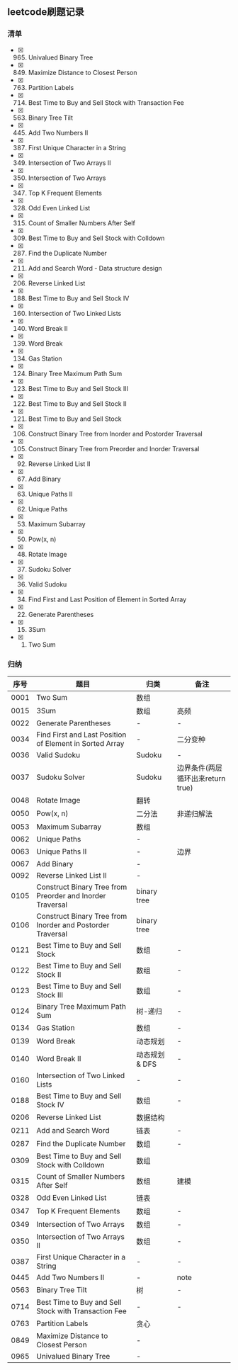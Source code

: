 ## leetcode刷题记录
### 清单
- [x] 0965. Univalued Binary Tree
- [x] 0849. Maximize Distance to Closest Person
- [x] 0763. Partition Labels
- [x] 0714. Best Time to Buy and Sell Stock with Transaction Fee
- [x] 0563. Binary Tree Tilt
- [x] 0445. Add Two Numbers II
- [x] 0387. First Unique Character in a String
- [x] 0349. Intersection of Two Arrays II
- [x] 0350. Intersection of Two Arrays
- [x] 0347. Top K Frequent Elements
- [x] 0328. Odd Even Linked List
- [x] 0315. Count of Smaller Numbers After Self
- [x] 0309. Best Time to Buy and Sell Stock with Colldown
- [x] 0287. Find the Duplicate Number
- [x] 0211. Add and Search Word - Data structure design
- [x] 0206. Reverse Linked List
- [x] 0188. Best Time to Buy and Sell Stock IV
- [x] 0160. Intersection of Two Linked Lists
- [x] 0140. Word Break II
- [x] 0139. Word Break
- [x] 0134. Gas Station
- [x] 0124. Binary Tree Maximum Path Sum
- [x] 0123. Best Time to Buy and Sell Stock III
- [x] 0122. Best Time to Buy and Sell Stock II
- [x] 0121. Best Time to Buy and Sell Stock
- [x] 0106. Construct Binary Tree from Inorder and Postorder Traversal
- [x] 0105. Construct Binary Tree from Preorder and Inorder Traversal
- [x] 0092. Reverse Linked List II
- [x] 0067. Add Binary
- [x] 0063. Unique Paths II
- [x] 0062. Unique Paths
- [x] 0053. Maximum Subarray
- [x] 0050. Pow(x, n)
- [x] 0048. Rotate Image
- [x] 0037. Sudoku Solver
- [x] 0036. Valid Sudoku
- [x] 0034. Find First and Last Position of Element in Sorted Array
- [x] 0022. Generate Parentheses
- [x] 0015. 3Sum
- [x] 0001. Two Sum
### 归纳
序号 | 题目 | 归类 | 备注
------------ | ------------- | ------------ | -------------
0001 | Two Sum | 数组 | 
0015 | 3Sum | 数组 | 高频
0022 | Generate Parentheses | - | -
0034 | Find First and Last Position of Element in Sorted Array | - | 二分变种
0036 | Valid Sudoku | Sudoku | -
0037 | Sudoku Solver | Sudoku | 边界条件(两层循环出来return true)
0048 | Rotate Image | 翻转 | 
0050 | Pow(x, n) | 二分法 | 非递归解法
0053 | Maximum Subarray | 数组 | 
0062 | Unique Paths | - | 
0063 | Unique Paths II | - | 边界
0067 | Add Binary | - | 
0092 | Reverse Linked List II | - | 
0105 | Construct Binary Tree from Preorder and Inorder Traversal | binary tree | 
0106 | Construct Binary Tree from Inorder and Postorder Traversal | binary tree | 
0121 | Best Time to Buy and Sell Stock | 数组 | -
0122 | Best Time to Buy and Sell Stock II | 数组 | -
0123 | Best Time to Buy and Sell Stock III | 数组 | -
0124 | Binary Tree Maximum Path Sum | 树-递归 | -
0134 | Gas Station | 数组 | -
0139 | Word Break | 动态规划 | -
0140 | Word Break II | 动态规划 & DFS | -
0160 | Intersection of Two Linked Lists | - | -
0188 | Best Time to Buy and Sell Stock IV | 数组 | -
0206 | Reverse Linked List | 数据结构 | 
0211 | Add and Search Word | 链表 | -
0287 | Find the Duplicate Number | 数组 | -
0309 | Best Time to Buy and Sell Stock with Colldown | 数组 | 
0315 | Count of Smaller Numbers After Self | 数组 | 建模
0328 | Odd Even Linked List | 链表 | 
0347 | Top K Frequent Elements | 数组 | -
0349 | Intersection of Two Arrays | 数组 | -
0350 | Intersection of Two Arrays II | 数组 | -
0387 | First Unique Character in a String | - |-
0445 | Add Two Numbers II | - | note
0563 | Binary Tree Tilt | 树 | -
0714 | Best Time to Buy and Sell Stock with Transaction Fee | - | -
0763 | Partition Labels | 贪心 | 
0849 | Maximize Distance to Closest Person | - | 
0965 | Univalued Binary Tree | - | 
